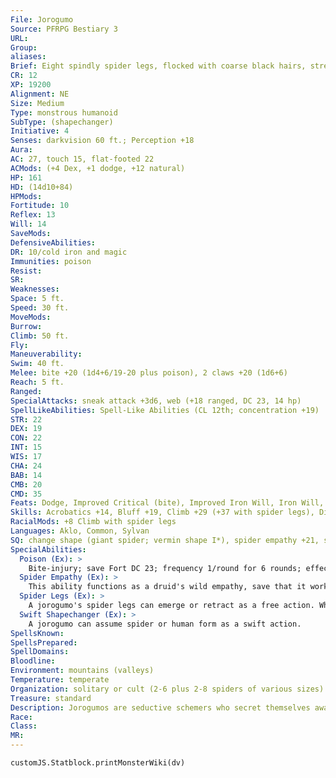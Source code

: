 ```yaml
---
File: Jorogumo
Source: PFRPG Bestiary 3
URL: 
Group: 
aliases: 
Brief: Eight spindly spider legs, flocked with coarse black hairs, stretch from the back of this otherwise beautiful black-haired woman.
CR: 12
XP: 19200
Alignment: NE
Size: Medium
Type: monstrous humanoid
SubType: (shapechanger)
Initiative: 4
Senses: darkvision 60 ft.; Perception +18
Aura: 
AC: 27, touch 15, flat-footed 22
ACMods: (+4 Dex, +1 dodge, +12 natural)
HP: 161
HD: (14d10+84)
HPMods: 
Fortitude: 10
Reflex: 13
Will: 14
SaveMods: 
DefensiveAbilities: 
DR: 10/cold iron and magic
Immunities: poison
Resist: 
SR: 
Weaknesses: 
Space: 5 ft.
Speed: 30 ft.
MoveMods: 
Burrow: 
Climb: 50 ft.
Fly: 
Maneuverability: 
Swim: 40 ft.
Melee: bite +20 (1d4+6/19-20 plus poison), 2 claws +20 (1d6+6)
Reach: 5 ft.
Ranged: 
SpecialAttacks: sneak attack +3d6, web (+18 ranged, DC 23, 14 hp)
SpellLikeAbilities: Spell-Like Abilities (CL 12th; concentration +19)   At Will-charm person (DC 18), detect thoughts (DC 19)   3/day-bestow curse (DC 21), suggestion (DC 20)   1/day-hold monster (DC 22), summon nature's ally V (1 ogre spider or 1d3 giant black widow spiders or 1d4+1 giant spiders)
STR: 22
DEX: 19
CON: 22
INT: 15
WIS: 17
CHA: 24
BAB: 14
CMB: 20
CMD: 35
Feats: Dodge, Improved Critical (bite), Improved Iron Will, Iron Will, Mobility, Power Attack, Spring Attack
Skills: Acrobatics +14, Bluff +19, Climb +29 (+37 with spider legs), Diplomacy +18, Perception +18, Perform (string) +10, Sense Motive +15, Stealth +19, Swim +14
RacialMods: +8 Climb with spider legs
Languages: Aklo, Common, Sylvan
SQ: change shape (giant spider; vermin shape I*), spider empathy +21, swift shapechanger
SpecialAbilities:
  Poison (Ex): >
    Bite-injury; save Fort DC 23; frequency 1/round for 6 rounds; effect 1d6 Wisdom damage; cure 3 saves.
  Spider Empathy (Ex): >
    This ability functions as a druid's wild empathy, save that it works only on spiders. A jorogumo uses her Hit Dice (normally 14) as her effective druid level. Spiders are normally mindless, but this empathic communication imparts upon them a modicum of implanted intelligence, allowing the  jorogumo to train them and use them as guardians (though it does not grant them skills or feats).
  Spider Legs (Ex): >
    A jorogumo's spider legs can emerge or retract as a free action. When a jorogumo's spider legs are present, she gains a +8 circumstance bonus on Climb checks and gains Deflect Arrows as a bonus feat.
  Swift Shapechanger (Ex): >
    A jorogumo can assume spider or human form as a swift action.
SpellsKnown: 
SpellsPrepared: 
SpellDomains: 
Bloodline: 
Environment: mountains (valleys)
Temperature: temperate
Organization: solitary or cult (2-6 plus 2-8 spiders of various sizes)
Treasure: standard
Description: Jorogumos are seductive schemers who secret themselves away in isolated mountain valleys where they lure travelers, especially men, to their dooms. Exclusively female, jorogumos must mate with humanoids to produce fertile eggs. After copulation, a jorogumo paralyzes her partner by poisoning him into a coma. She lays a single egg within the father's body, then cocoons the corpse and hides the victim. Periodic visits to re-poison the victim ensure his coma lasts for the 2d4 days required for the young jorogumo to hatch and feed. Jorogumos are enthusiastic enemies of tengus and attack them on sight-they never take tengus as "mates."
Race: 
Class: 
MR: 
---
```

```dataviewjs
customJS.Statblock.printMonsterWiki(dv)
```
